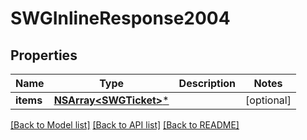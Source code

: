 # SWGInlineResponse2004

## Properties
Name | Type | Description | Notes
------------ | ------------- | ------------- | -------------
**items** | [**NSArray&lt;SWGTicket&gt;***](SWGTicket.md) |  | [optional] 

[[Back to Model list]](../README.md#documentation-for-models) [[Back to API list]](../README.md#documentation-for-api-endpoints) [[Back to README]](../README.md)


